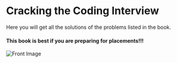 # Cracking the Coding Interview 

Here you will get all the solutions of the problems listed in the book. 
 #### This book is best if you are preparing for placements!!!

 ![Front Image](https://images-na.ssl-images-amazon.com/images/I/61mIq2iJUXL.jpg)